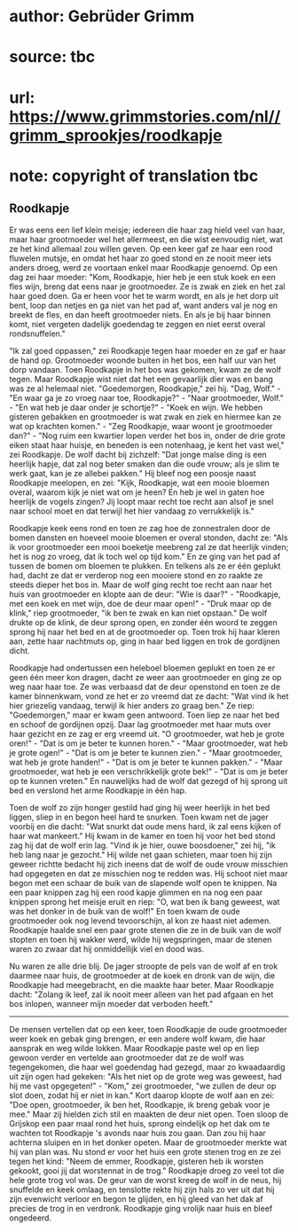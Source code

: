 # author: Gebrüder Grimm
# source: tbc
# url: https://www.grimmstories.com/nl//grimm_sprookjes/roodkapje
# note: copyright of translation tbc

## Roodkapje 

Er was eens een lief klein meisje; iedereen die haar zag hield veel van
haar, maar haar grootmoeder wel het allermeest, en die wist eenvoudig
niet, wat ze het kind allemaal zou willen geven. Op een keer gaf ze haar
een rood fluwelen mutsje, en omdat het haar zo goed stond en ze nooit
meer iets anders droeg, werd ze voortaan enkel maar Roodkapje genoemd.
Op een dag zei haar moeder: "Kom, Roodkapje, hier heb je een stuk koek
en een fles wijn, breng dat eens naar je grootmoeder. Ze is zwak en ziek
en het zal haar goed doen. Ga er heen voor het te warm wordt, en als je
het dorp uit bent, loop dan netjes en ga niet van het pad af, want
anders val je nog en breekt de fles, en dan heeft grootmoeder niets. En
als je bij haar binnen komt, niet vergeten dadelijk goedendag te zeggen
en niet eerst overal rondsnuffelen."

"Ik zal goed oppassen," zei Roodkapje tegen haar moeder en ze gaf er
haar de hand op. Grootmoeder woonde buiten in het bos, een half uur van
het dorp vandaan. Toen Roodkapje in het bos was gekomen, kwam ze de wolf
tegen. Maar Roodkapje wist niet dat het een gevaarlijk dier was en bang
was ze al helemaal niet. "Goedemorgen, Roodkapje," zei hij. "Dag,
Wolf." - "En waar ga je zo vroeg naar toe, Roodkapje?" - "Naar
grootmoeder, Wolf." - "En wat heb je daar onder je schortje?" -
"Koek en wijn. We hebben gisteren gebakken en grootmoeder is wat zwak
en ziek en hiermee kan ze wat op krachten komen." - "Zeg Roodkapje,
waar woont je grootmoeder dan?" - "Nog ruim een kwartier lopen verder
het bos in, onder de drie grote eiken staat haar huisje, en beneden is
een notenhaag, je kent het vast wel," zei Roodkapje. De wolf dacht bij
zichzelf: "Dat jonge malse ding is een heerlijk hapje, dat zal nog
beter smaken dan die oude vrouw; als je slim te werk gaat, kan je ze
allebei pakken." Hij bleef nog een poosje naast Roodkapje meelopen, en
zei: "Kijk, Roodkapje, wat een mooie bloemen overal, waarom kijk je
niet wat om je heen? En heb je wel in gaten hoe heerlijk de vogels
zingen? Jij loopt maar recht toe recht aan alsof je snel naar school
moet en dat terwijl het hier vandaag zo verrukkelijk is."

Roodkapje keek eens rond en toen ze zag hoe de zonnestralen door de
bomen dansten en hoeveel mooie bloemen er overal stonden, dacht ze:
"Als ik voor grootmoeder een mooi boeketje meebreng zal ze dat heerlijk
vinden; het is nog zo vroeg, dat ik toch wel op tijd kom." En ze ging
van het pad af tussen de bomen om bloemen te plukken. En telkens als ze
er één geplukt had, dacht ze dat er verderop nog een mooiere stond en zo
raakte ze steeds dieper het bos in. Maar de wolf ging recht toe recht
aan naar het huis van grootmoeder en klopte aan de deur: "Wie is
daar?" - "Roodkapje, met een koek en met wijn, doe de deur maar
open!" - "Druk maar op de klink," riep grootmoeder, "ik ben te zwak
en kan niet opstaan." De wolf drukte op de klink, de deur sprong open,
en zonder één woord te zeggen sprong hij naar het bed en at de
grootmoeder op. Toen trok hij haar kleren aan, zette haar nachtmuts op,
ging in haar bed liggen en trok de gordijnen dicht.

Roodkapje had ondertussen een heleboel bloemen geplukt en toen ze er
geen één meer kon dragen, dacht ze weer aan grootmoeder en ging ze op
weg naar haar toe. Ze was verbaasd dat de deur openstond en toen ze de
kamer binnenkwam, vond ze het er zo vreemd dat ze dacht: "Wat vind ik
het hier griezelig vandaag, terwijl ik hier anders zo graag ben." Ze
riep: "Goedemorgen," maar er kwam geen antwoord. Toen liep ze naar het
bed en schoof de gordijnen opzij. Daar lag grootmoeder met haar muts
over haar gezicht en ze zag er erg vreemd uit. "O grootmoeder, wat heb
je grote oren!" - "Dat is om je beter te kunnen horen." - "Maar
grootmoeder, wat heb je grote ogen!" - "Dat is om je beter te kunnen
zien." - "Maar grootmoeder, wat heb je grote handen!" - "Dat is om
je beter te kunnen pakken." - "Maar grootmoeder, wat heb je een
verschrikkelijk grote bek!" - "Dat is om je beter op te kunnen
vreten." En nauwelijks had de wolf dat gezegd of hij sprong uit bed en
verslond het arme Roodkapje in één hap.

Toen de wolf zo zijn honger gestild had ging hij weer heerlijk in het
bed liggen, sliep in en begon heel hard te snurken. Toen kwam net de
jager voorbij en die dacht: "Wat snurkt dat oude mens hard, ik zal eens
kijken of haar wat mankeert." Hij kwam in de kamer en toen hij voor het
bed stond zag hij dat de wolf erin lag. "Vind ik je hier, ouwe
boosdoener," zei hij, "ik heb lang naar je gezocht." Hij wilde net
gaan schieten, maar toen hij zijn geweer richtte bedacht hij zich ineens
dat de wolf de oude vrouw misschien had opgegeten en dat ze misschien
nog te redden was. Hij schoot niet maar begon met een schaar de buik van
de slapende wolf open te knippen. Na een paar knippen zag hij een rood
kapje glimmen en na nog een paar knippen sprong het meisje eruit en
riep: "O, wat ben ik bang geweest, wat was het donker in de buik van de
wolf!" En toen kwam de oude grootmoeder ook nog levend tevoorschijn, al
kon ze haast niet ademen. Roodkapje haalde snel een paar grote stenen
die ze in de buik van de wolf stopten en toen hij wakker werd, wilde hij
wegspringen, maar de stenen waren zo zwaar dat hij onmiddellijk viel en
dood was.

Nu waren ze alle drie blij. De jager stroopte de pels van de wolf af en
trok daarmee naar huis, de grootmoeder at de koek en dronk van de wijn,
die Roodkapje had meegebracht, en die maakte haar beter. Maar Roodkapje
dacht: "Zolang ik leef, zal ik nooit meer alleen van het pad afgaan en
het bos inlopen, wanneer mijn moeder dat verboden heeft."


------------------------------------------------------------------------


De mensen vertellen dat op een keer, toen Roodkapje de oude grootmoeder
weer koek en gebak ging brengen, er een andere wolf kwam, die haar
aansprak en weg wilde lokken. Maar Roodkapje paste wel op en liep gewoon
verder en vertelde aan grootmoeder dat ze de wolf was tegengekomen, die
haar wel goedendag had gezegd, maar zo kwaadaardig uit zijn ogen had
gekeken: "Als het niet op de grote weg was geweest, had hij me vast
opgegeten!" - "Kom," zei grootmoeder, "we zullen de deur op slot
doen, zodat hij er niet in kan." Kort daarop klopte de wolf aan en zei:
"Doe open, grootmoeder, ik ben het, Roodkapje, ik breng gebak voor je
mee." Maar zij hielden zich stil en maakten de deur niet open. Toen
sloop de Grijskop een paar maal rond het huis, sprong eindelijk op het
dak om te wachten tot Roodkapje 's avonds naar huis zou gaan. Dan zou
hij haar achterna sluipen en in het donker opeten. Maar de grootmoeder
merkte wat hij van plan was. Nu stond er voor het huis een grote stenen
trog en ze zei tegen het kind: "Neem de emmer, Roodkapje, gisteren heb
ik worsten gekookt, gooi jij dat worstennat in de trog." Roodkapje
droeg zo veel tot die hele grote trog vol was. De geur van de worst
kreeg de wolf in de neus, hij snuffelde en keek omlaag, en tenslotte
rekte hij zijn hals zo ver uit dat hij zijn evenwicht verloor en begon
te glijden, en hij gleed van het dak af precies de trog in en verdronk.
Roodkapje ging vrolijk naar huis en bleef ongedeerd.
